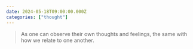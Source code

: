 ```yaml
---
date: 2024-05-18T09:00:00.000Z
categories: ["thought"]
---
```

> As one can observe their own thoughts and feelings, the same with how we relate to one another.
